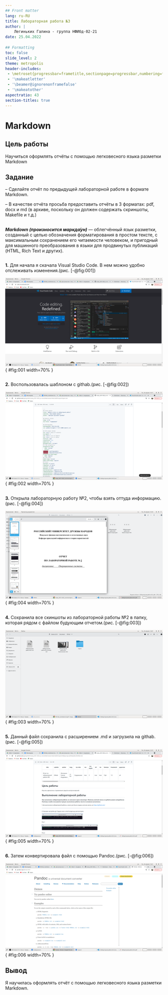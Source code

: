 ```yaml
---
## Front matter
lang: ru-RU
title: Лабораторная работа №3
author: |
    Легиньких Галина - группа НФИбд-02-21
date: 25.04.2022

## Formatting
toc: false
slide_level: 2
theme: metropolis
header-includes: 
 - \metroset{progressbar=frametitle,sectionpage=progressbar,numbering=fraction}
 - '\makeatletter'
 - '\beamer@ignorenonframefalse'
 - '\makeatother'
aspectratio: 43
section-titles: true
---
```


# Markdown 


## Цель работы

Научиться оформлять отчёты с помощью легковесного языка разметки Markdown


## Задание

– Сделайте отчёт по предыдущей лабораторной работе в формате Markdown.

– В качестве отчёта просьба предоставить отчёты в 3 форматах: pdf, docx и md (в архиве,
поскольку он должен содержать скриншоты, Makefile и т.д.)

##

***Markdown (произносится маркда́ун)*** — облегчённый язык разметки, созданный с целью обозначения форматирования в простом тексте, с максимальным сохранением его читаемости человеком, и пригодный для машинного преобразования в языки для продвинутых публикаций (HTML, Rich Text и других).

##

**1.** Для начала я скачала Visual Studio Code. В нем можно удобно отслеживать изменения.(рис. [-@fig:001])

![Visual Studio Cide](images/1.png){ #fig:001 width=70% }

##

**2.** Воспользовалась шаблоном с githab.(рис. [-@fig:002])

![Шаблон](images/2.png){ #fig:002 width=70% }

##

**3.** Открыла лабораторную работу №2, чтобы взять оттуда информацию.(рис. [-@fig:004])

![ЛР](images/4.png){ #fig:004 width=70% }

##

 **4.** Сохранила все скиншоты из лабораторной работы №2 в папку, которая рядом с файлом будующим отчетом.(рис. [-@fig:003])
 
![Скрины](images/3.png){ #fig:003 width=70% }

##

 **5.** Данный файл сохранила с расширением .md и загрузила на githab.(рис. [-@fig:005])
 
 ![Файлы на githab](images/5.png){ #fig:005 width=70% }

##

 **6.** Затем конвертировала файл с помощью Pandoc.(рис. [-@fig:006])

![Pandoc](images/6.png){ #fig:006 width=70% }


## Вывод

 Я научилась оформлять отчёт с помощью легковесного языка разметки Markdown.

 
